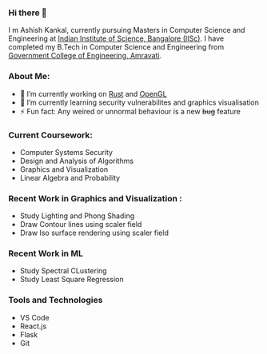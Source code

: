 ### Hi there 👋

I m Ashish Kankal, currently pursuing Masters in Computer Science and Engineering at [Indian Institute of Science, Bangalore (IISc)](https://www.iisc.ac.in/). I have completed my B.Tech in Computer Science and Engineering from [Government College of Engineering, Amravati](https://gcoea.ac.in/).

### About Me:

- 🔭 I’m currently working on [Rust](https://www.rust-lang.org/) and [OpenGL](https://www.opengl.org/)
- 🌱 I’m currently learning security vulnerabilites and graphics visualisation
- ⚡ Fun fact: Any weired or unnormal behaviour is a new ~~bug~~ feature

### Current Coursework:
- Computer Systems Security
- Design and Analysis of Algorithms
- Graphics and Visualization
- Linear Algebra and Probability

### Recent Work in Graphics and Visualization :
- Study Lighting and Phong Shading
- Draw Contour lines using scaler field
- Draw Iso surface rendering using scaler field

### Recent Work in ML
- Study Spectral CLustering
- Study Least Square Regression

### Tools and Technologies
- VS Code
- React.js
- Flask
- Git
